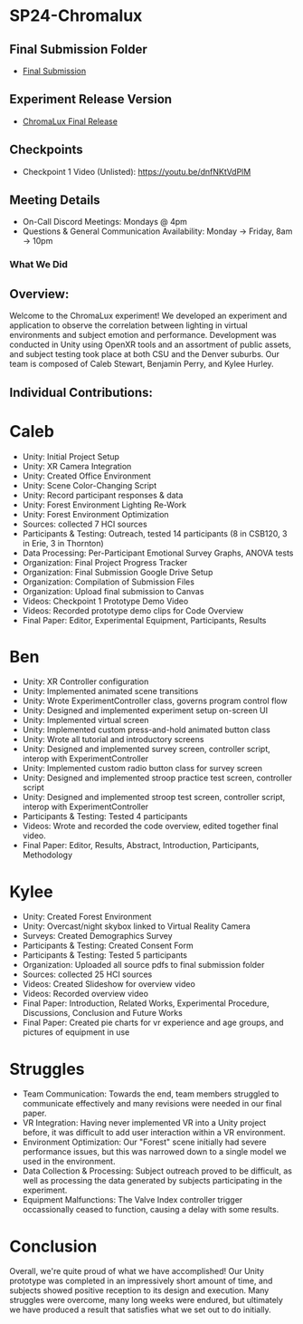 # SP24-Chromalux

## Final Submission Folder
* [Final Submission](https://drive.google.com/drive/folders/11yeNNhRwv0UPoEWP6A4Cxv2msT7p2ozW?usp=sharing)

## Experiment Release Version
* [ChromaLux Final Release](https://drive.google.com/file/d/1TXqcwQiDdSy7b_1m5tbScKKUQHG4GqIi/view?usp=sharing)

## Checkpoints
- Checkpoint 1 Video (Unlisted): https://youtu.be/dnfNKtVdPlM

## Meeting Details
* On-Call Discord Meetings: Mondays @ 4pm
* Questions & General Communication Availability: Monday -> Friday, 8am -> 10pm
### What We Did
## Overview:
Welcome to the ChromaLux experiment! We developed an experiment and application to observe the correlation between lighting in virtual environments and subject emotion and performance. Development was conducted in Unity using OpenXR tools and an assortment of public assets, and subject testing took place at both CSU and the Denver suburbs. Our team is composed of Caleb Stewart, Benjamin Perry, and Kylee Hurley.

## Individual Contributions:
# Caleb
- Unity: Initial Project Setup
- Unity: XR Camera Integration
- Unity: Created Office Environment
- Unity: Scene Color-Changing Script
- Unity: Record participant responses & data
- Unity: Forest Environment Lighting Re-Work
- Unity: Forest Environment Optimization
- Sources: collected 7 HCI sources
- Participants & Testing: Outreach, tested 14 participants (8 in CSB120, 3 in Erie, 3 in Thornton)
- Data Processing: Per-Participant Emotional Survey Graphs, ANOVA tests
- Organization: Final Project Progress Tracker
- Organization: Final Submission Google Drive Setup
- Organization: Compilation of Submission Files
- Organization: Upload final submission to Canvas
- Videos: Checkpoint 1 Prototype Demo Video
- Videos: Recorded prototype demo clips for Code Overview
- Final Paper: Editor, Experimental Equipment, Participants, Results

# Ben
- Unity: XR Controller configuration
- Unity: Implemented animated scene transitions
- Unity: Wrote ExperimentController class, governs program control flow
- Unity: Designed and implemented experiment setup on-screen UI
- Unity: Implemented virtual screen
- Unity: Implemented custom press-and-hold animated button class
- Unity: Wrote all tutorial and introductory screens
- Unity: Designed and implemented survey screen, controller script, interop with ExperimentController
- Unity: Implemented custom radio button class for survey screen
- Unity: Designed and implemented stroop practice test screen, controller script
- Unity: Designed and implemented stroop test screen, controller script, interop with ExperimentController
- Participants & Testing: Tested 4 participants
- Videos: Wrote and recorded the code overview, edited together final video.
- Final Paper: Editor, Results, Abstract, Introduction, Participants, Methodology

# Kylee
- Unity: Created Forest Environment
- Unity: Overcast/night skybox linked to Virtual Reality Camera
- Surveys: Created Demographics Survey
- Participants & Testing: Created Consent Form
- Participants & Testing: Tested 5 participants
- Organization: Uploaded all source pdfs to final submission folder
- Sources: collected 25 HCI sources
- Videos: Created Slideshow for overview video
- Videos: Recorded overview video
- Final Paper: Introduction, Related Works, Experimental Procedure, Discussions, Conclusion and Future Works
- Final Paper: Created pie charts for vr experience and age groups, and pictures of equipment in use

# Struggles
- Team Communication: Towards the end, team members struggled to communicate effectively and many revisions were needed in our final paper.
- VR Integration: Having never implemented VR into a Unity project before, it was difficult to add user interaction within a VR environment.
- Environment Optimization: Our "Forest" scene initially had severe performance issues, but this was narrowed down to a single model we used in the environment.
- Data Collection & Processing: Subject outreach proved to be difficult, as well as processing the data generated by subjects participating in the experiment.
- Equipment Malfunctions: The Valve Index controller trigger occassionally ceased to function, causing a delay with some results.

# Conclusion
Overall, we're quite proud of what we have accomplished! Our Unity prototype was completed in an impressively short amount of time, and subjects showed positive reception to its design and execution. Many struggles were overcome, many long weeks were endured, but ultimately we have produced a result that satisfies what we set out to do initially.
